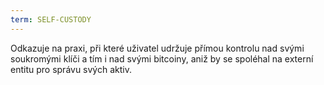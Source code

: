 ```yaml
---
term: SELF-CUSTODY
---
```


Odkazuje na praxi, při které uživatel udržuje přímou kontrolu nad svými soukromými klíči a tím i nad svými bitcoiny, aniž by se spoléhal na externí entitu pro správu svých aktiv.